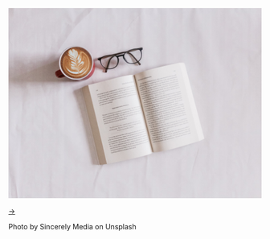 ![](assets/sincerely-media-nGrfKmtwv24-unsplash.jpg)

[→](02-bio.md)

Photo by Sincerely Media on Unsplash

